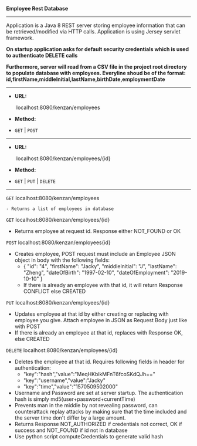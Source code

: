 **Employee Rest Database**

---

Application is a Java 8 REST server storing employee information that can be retrieved/modified via HTTP calls. Application is using Jersey servlet framework. 

**On startup application asks for default security credentials which is used to authenticate DELETE calls**

**Furthermore, server will read from a CSV file in the project root directory to populate database with employees. Everyline shoud be of the format: id,firstName,middleInitial,lastName,birthDate,employmentDate**

---

* **URL:**

  ​	localhost:8080/kenzan/employees

*  **Method:**

  * `GET` | `POST`

---

- **URL:**

  ​	localhost:8080/kenzan/employees/{id}

-  **Method:**

  - `GET` | `PUT` | `DELETE`

---

`GET` localhost:8080/kenzan/employees

	- Returns a list of employees in database

`GET` localhost:8080/kenzan/employees/{id}

- Returns employee at request id. Response either NOT_FOUND or OK

`POST`  localhost:8080/kenzan/employees{id} 

* Creates employee, POST request must include an Employee JSON object in  body with the following fields:
  * {
        "id": "4",
        "firstName": "Jacky",
        "middleInitial": "J",
        "lastName": "Zheng",
        "dateOfBirth": "1997-02-10",
        "dateOfEmployment": "2019-10-10"
    }
  * If there is already an employee with that id, it will return Response CONFLICT else CREATED

`PUT` localhost:8080/kenzan/employees/{id}

* Updates employee at that id by either creating or replacing with employee you give. Attach employee in JSON as Request Body just like with POST
* If there is already an employee at that id, replaces with Response OK, else CREATED

`DELETE` localhost:8080/kenzan/employees/{id}

* Deletes the employee at that id. Requires following fields in header for authentication:
  * "key":"hash","value":"MeqHKblkMFnT6fcoSKdQJh=="
  * "key":"username","value":"Jacky"
  * "key":"time","value":"1570509502000"
* Username and Password are set at server startup. The authentication hash is simply md5(user+password+currentTime)
* Prevents man in the middle by not revealing password, can counterattack replay attacks by making sure that the time included and the server time don't differ by a large amount.
* Returns Response NOT_AUTHORIZED if credentials not correct, OK if success and NOT_FOUND if id not in database
* Use python script computeCredentials to generate valid hash


